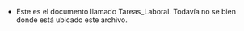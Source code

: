 - Este es el documento llamado Tareas_Laboral.
  Todavía no se bien donde está ubicado este archivo.
